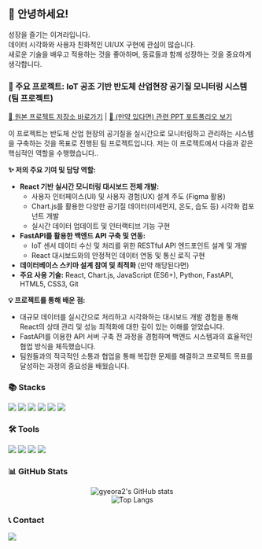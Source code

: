 ## 👋 안녕하세요!
성장을 즐기는 이겨라입니다.  
데이터 시각화와 사용자 친화적인 UI/UX 구현에 관심이 많습니다.  
새로운 기술을 배우고 적용하는 것을 좋아하며, 동료들과 함께 성장하는 것을 중요하게 생각합니다.

### 🚀 주요 프로젝트: IoT 공조 기반 반도체 산업현장 공기질 모니터링 시스템 (팀 프로젝트)

[🔗 원본 프로젝트 저장소 바로가기]([(https://github.com/2024-SMHRD-KDT-BigData-29/Smhrd_F4)]) | [📄 (만약 있다면) 관련 PPT 포트폴리오 보기](#) 

이 프로젝트는 반도체 산업 현장의 공기질을 실시간으로 모니터링하고 관리하는 시스템을 구축하는 것을 목표로 진행된 팀 프로젝트입니다. 
저는 이 프로젝트에서 다음과 같은 핵심적인 역할을 수행했습니다..

**✨ 저의 주요 기여 및 담당 역할:**

* **React 기반 실시간 모니터링 대시보드 전체 개발:**
    * 사용자 인터페이스(UI) 및 사용자 경험(UX) 설계 주도 (Figma 활용)
    * Chart.js를 활용한 다양한 공기질 데이터(미세먼지, 온도, 습도 등) 시각화 컴포넌트 개발
    * 실시간 데이터 업데이트 및 인터랙티브 기능 구현
* **FastAPI를 활용한 백엔드 API 구축 및 연동:**
    * IoT 센서 데이터 수신 및 처리를 위한 RESTful API 엔드포인트 설계 및 개발
    * React 대시보드와의 안정적인 데이터 연동 및 통신 로직 구현
* **데이터베이스 스키마 설계 참여 및 최적화** (만약 해당된다면)
* **주요 사용 기술:** React, Chart.js, JavaScript (ES6+), Python, FastAPI, HTML5, CSS3, Git

**💡 프로젝트를 통해 배운 점:**
* 대규모 데이터를 실시간으로 처리하고 시각화하는 대시보드 개발 경험을 통해 React의 상태 관리 및 성능 최적화에 대한 깊이 있는 이해를 얻었습니다.
* FastAPI를 이용한 API 서버 구축 전 과정을 경험하며 백엔드 시스템과의 효율적인 협업 방식을 체득했습니다.
* 팀원들과의 적극적인 소통과 협업을 통해 복잡한 문제를 해결하고 프로젝트 목표를 달성하는 과정의 중요성을 배웠습니다.




### 📚 Stacks
<p>
  <img src="https://img.shields.io/badge/JavaScript-F7DF1E?style=flat-square&logo=JavaScript&logoColor=black"/>
  <img src="https://img.shields.io/badge/React-61DAFB?style=flat-square&logo=React&logoColor=black"/>
  <img src="https://img.shields.io/badge/Python-3776AB?style=flat-square&logo=Python&logoColor=white"/>
  <img src="https://img.shields.io/badge/FastAPI-009688?style=flat-square&logo=FastAPI&logoColor=white"/>
  <img src="https://img.shields.io/badge/HTML5-E34F26?style=flat-square&logo=HTML5&logoColor=white"/>
  <img src="https://img.shields.io/badge/CSS3-1572B6?style=flat-square&logo=CSS3&logoColor=white"/>
</p>

### 🛠️ Tools
<p>
  <img src="https://img.shields.io/badge/Git-F05032?style=flat-square&logo=Git&logoColor=white"/>
  <img src="https://img.shields.io/badge/GitHub-181717?style=flat-square&logo=GitHub&logoColor=white"/>
  <img src="https://img.shields.io/badge/Figma-F24E1E?style=flat-square&logo=Figma&logoColor=white"/>
  <img src="https://img.shields.io/badge/VSCode-007ACC?style=flat-square&logo=VisualStudioCode&logoColor=white"/>
</p>

### 📊 GitHub Stats
<div align="center">
  <img src="https://github-readme-stats.vercel.app/api?username=gyeora2&show_icons=true&theme=radical" alt="gyeora2's GitHub stats"/>
  <br/>
  <img src="https://github-readme-stats.vercel.app/api/top-langs/?username=gyeora2&layout=compact&theme=radical" alt="Top Langs"/>
</div>

### 📞 Contact
<p>
  <a href="mailto:lgr0223000@gmail.com"><img src="https://img.shields.io/badge/Email-lgr0223000@gmail.com-EA4335?style=flat-square&logo=Gmail&logoColor=white"/></a>
</p>
